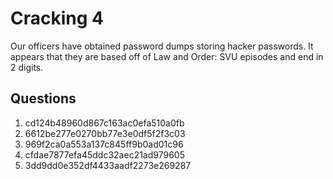# Cracking 4
Our officers have obtained password dumps storing hacker passwords. It appears that they are based off of Law and Order: SVU episodes and end in 2 digits.

## Questions
1. cd124b48960d867c163ac0efa510a0fb	
2. 6612be277e0270bb77e3e0df5f2f3c03	
3. 969f2ca0a553a137c845ff9b0ad01c96
4. cfdae7877efa45ddc32aec21ad979605	
5. 3dd9dd0e352df4433aadf2273e269287